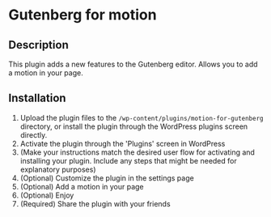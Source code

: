 # Gutenberg for motion

## Description

This plugin adds a new features to the Gutenberg editor. Allows you to add a motion in your page.

## Installation

1. Upload the plugin files to the `/wp-content/plugins/motion-for-gutenberg` directory, or install the plugin through
   the WordPress plugins screen directly.
2. Activate the plugin through the 'Plugins' screen in WordPress
4. (Make your instructions match the desired user flow for activating and installing your plugin. Include any steps that
   might be needed for explanatory purposes)
5. (Optional) Customize the plugin in the settings page
6. (Optional) Add a motion in your page
7. (Optional) Enjoy
11. (Required) Share the plugin with your friends